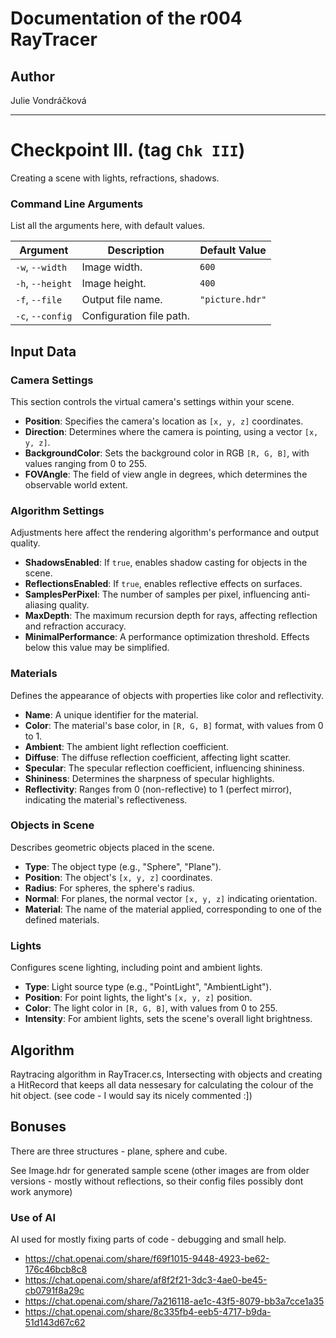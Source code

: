# Documentation of the r004 RayTracer

## Author

Julie Vondráčková

---

# Checkpoint III. (tag `Chk III`)

Creating a scene with lights, refractions, shadows.

### Command Line Arguments

List all the arguments here, with default values.

| Argument | Description | Default Value |
|----------|-------------|---------------|
| `-w`, `--width` | Image width. | `600` |
| `-h`, `--height` | Image height. | `400` |
| `-f`, `--file` | Output file name. | `"picture.hdr"` |
| `-c`, `--config` | Configuration file path. | |

## Input Data

### Camera Settings

This section controls the virtual camera's settings within your scene.

- **Position**: Specifies the camera's location as `[x, y, z]` coordinates.
- **Direction**: Determines where the camera is pointing, using a vector `[x, y, z]`.
- **BackgroundColor**: Sets the background color in RGB `[R, G, B]`, with values ranging from 0 to 255.
- **FOVAngle**: The field of view angle in degrees, which determines the observable world extent.

### Algorithm Settings

Adjustments here affect the rendering algorithm's performance and output quality.

- **ShadowsEnabled**: If `true`, enables shadow casting for objects in the scene.
- **ReflectionsEnabled**: If `true`, enables reflective effects on surfaces.
- **SamplesPerPixel**: The number of samples per pixel, influencing anti-aliasing quality.
- **MaxDepth**: The maximum recursion depth for rays, affecting reflection and refraction accuracy.
- **MinimalPerformance**: A performance optimization threshold. Effects below this value may be simplified.

### Materials

Defines the appearance of objects with properties like color and reflectivity.

- **Name**: A unique identifier for the material.
- **Color**: The material's base color, in `[R, G, B]` format, with values from 0 to 1.
- **Ambient**: The ambient light reflection coefficient.
- **Diffuse**: The diffuse reflection coefficient, affecting light scatter.
- **Specular**: The specular reflection coefficient, influencing shininess.
- **Shininess**: Determines the sharpness of specular highlights.
- **Reflectivity**: Ranges from 0 (non-reflective) to 1 (perfect mirror), indicating the material's reflectiveness.

### Objects in Scene

Describes geometric objects placed in the scene.

- **Type**: The object type (e.g., "Sphere", "Plane").
- **Position**: The object's `[x, y, z]` coordinates.
- **Radius**: For spheres, the sphere's radius.
- **Normal**: For planes, the normal vector `[x, y, z]` indicating orientation.
- **Material**: The name of the material applied, corresponding to one of the defined materials.

### Lights

Configures scene lighting, including point and ambient lights.

- **Type**: Light source type (e.g., "PointLight", "AmbientLight").
- **Position**: For point lights, the light's `[x, y, z]` position.
- **Color**: The light color in `[R, G, B]`, with values from 0 to 255.
- **Intensity**: For ambient lights, sets the scene's overall light brightness.

## Algorithm

Raytracing algorithm in RayTracer.cs, Intersecting with objects and creating a HitRecord that keeps all data nessesary for calculating the colour of the hit object. (see code - I would say its nicely commented :])

## Bonuses

There are three structures - plane, sphere and cube.

See Image.hdr for generated sample scene (other images are from older versions - mostly without reflections, so their config files possibly dont work anymore)

### Use of AI

AI used for mostly fixing parts of code - debugging and small help.

- https://chat.openai.com/share/f69f1015-9448-4923-be62-176c46bcb8c8
- https://chat.openai.com/share/af8f2f21-3dc3-4ae0-be45-cb0791f8a29c
- https://chat.openai.com/share/7a216118-ae1c-43f5-8079-bb3a7cce1a35
- https://chat.openai.com/share/8c335fb4-eeb5-4717-b9da-51d143d67c62
